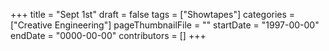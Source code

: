 +++
title = "Sept 1st"
draft = false
tags = ["Showtapes"]
categories = ["Creative Engineering"]
pageThumbnailFile = ""
startDate = "1997-00-00"
endDate = "0000-00-00"
contributors = []
+++
